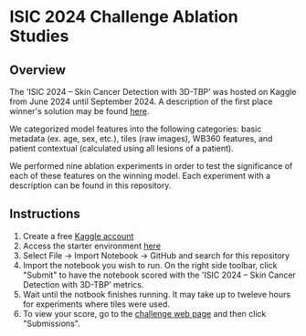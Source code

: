 # ISIC 2024 Challenge Ablation Studies 

## Overview 

The 'ISIC 2024 – Skin Cancer Detection with 3D-TBP’ was hosted on Kaggle from June 2024 until September 2024. A description of the first place winner's solution may be found [here](https://www.kaggle.com/competitions/isic-2024-challenge/discussion/533196).

We categorized model features into the following categories: basic metadata (ex. age, sex, etc.), tiles (raw images), WB360 features, and patient contextual (calculated using all lesions of a patient).

We performed nine ablation experiments in order to test the significance of each of these features on the winning model. Each experiment with a description can be found in this repository.


## Instructions

1. Create a free [Kaggle account](https://www.kaggle.com/account/login)
2. Access the starter environment [here](https://www.kaggle.com/code/mauragillis19046/ablation-study-starter-environment)
3. Select File -> Import Notebook -> GitHub and search for this repository
4. Import the notebook you wish to run. On the right side toolbar, click "Submit" to have the notebook scored with the 'ISIC 2024 – Skin Cancer Detection with 3D-TBP’ metrics.
5. Wait until the notbook finishes running. It may take up to tweleve hours for experiments where tiles were used.
6. To view your score, go to the [challenge web page](https://www.kaggle.com/competitions/isic-2024-challenge/submissions) and then click "Submissions".
